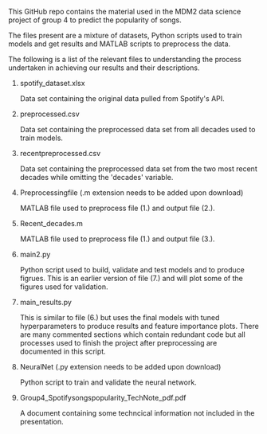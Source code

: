 This GitHub repo contains the material used in the MDM2 data science project of group 4 to predict the popularity of songs.

The files present are a mixture of datasets, Python scripts used to train models and get results and MATLAB scripts to preprocess the data.

The following is a list of the relevant files to understanding the process undertaken in achieving our results and their descriptions.

1. spotify_dataset.xlsx

   Data set containing the original data pulled from Spotify's API.

2. preprocessed.csv

   Data set containing the preprocessed data set from all decades used to train models.

3. recentpreprocessed.csv

   Data set containing the preprocessed data set from the two most recent decades while omitting the 'decades' variable.

5. Preprocessingfile (.m extension needs to be added upon download)

   MATLAB file used to preprocess file (1.) and output file (2.).

5. Recent_decades.m

   MATLAB file used to preprocess file (1.) and output file (3.).

6. main2.py

   Python script used to build, validate and test models and to produce figrues. This is an earlier version of file (7.) and will plot some of the figures used for validation.

7. main_results.py

   This is similar to file (6.) but uses the final models with tuned hyperparameters to produce results and feature importance plots. There are many  commented sections which contain redundant code but all processes used to finish the project after preprocessing are documented in this script.

8. NeuralNet (.py extension needs to be added upon download)

   Python script to train and validate the neural network.

9. Group4_Spotifysongspopularity_TechNote_pdf.pdf

    A document containing some techncical information not included in the presentation.

   

